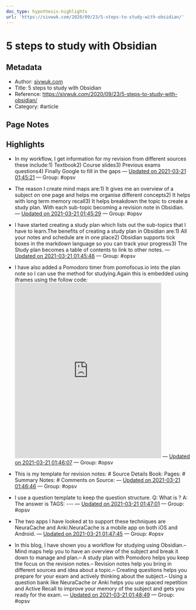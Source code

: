 ```yaml
---
doc_type: hypothesis-highlights
url: 'https://sivwuk.com/2020/09/23/5-steps-to-study-with-obsidian/'
---
```


# 5 steps to study with Obsidian

## Metadata
- Author: [sivwuk.com]()
- Title: 5 steps to study with Obsidian
- Reference: https://sivwuk.com/2020/09/23/5-steps-to-study-with-obsidian/
- Category: #article

## Page Notes
## Highlights
- In my workflow, I get information for my revision from different sources these include:1) Textbook2) Course slides3) Previous exams questions4) Finally Google to fill in the gaps — [Updated on 2021-03-21 01:45:21](https://hyp.is/qUFQ0ImbEeuUNo_Xb9zZxw/sivwuk.com/2020/09/23/5-steps-to-study-with-obsidian/) — Group: #opsv

- The reason I create mind maps are:1) It gives me an overview of a subject on one page and helps me organise different concepts2) It helps with long term memory recall3) It helps breakdown the topic to create a study plan. With each sub-topic becoming a revision note in Obsidian. — [Updated on 2021-03-21 01:45:29](https://hyp.is/rhfCaombEeu5u8PIjzU7aQ/sivwuk.com/2020/09/23/5-steps-to-study-with-obsidian/) — Group: #opsv

- I have started creating a study plan which lists out the sub-topics that I have to learn.The benefits of creating a study plan in Obsidian are:1) All your notes and schedule are in one place2) Obsidian supports tick boxes in the markdown language so you can track your progress3) The Study plan becomes a table of contents to link to other notes. — [Updated on 2021-03-21 01:45:48](https://hyp.is/uRAzqombEeuuhhd5HFgy2Q/sivwuk.com/2020/09/23/5-steps-to-study-with-obsidian/) — Group: #opsv

- I have also added a Pomodoro timer from pomofocus.io into the plan note so I can use the method for studying.Again this is embedded using iframes using the follow code: <iframe src="https://pomofocus.io/" height="480" width="400" frameborder="0" scrolling="no" allowfullscreen></iframe> — [Updated on 2021-03-21 01:46:07](https://hyp.is/xKFp8ImbEeuNpOt5s2eIPQ/sivwuk.com/2020/09/23/5-steps-to-study-with-obsidian/) — Group: #opsv

- This is my template for revision notes: # Source Details Book: Pages: # Summary Notes: # Comments on Source: — [Updated on 2021-03-21 01:46:46](https://hyp.is/27VybImbEeuZ459pIWUe2w/sivwuk.com/2020/09/23/5-steps-to-study-with-obsidian/) — Group: #opsv

- I use a question template to keep the question structure. Q: What is ? A: The answer is 	TAGS: 	 --- — [Updated on 2021-03-21 01:47:01](https://hyp.is/5Ny2UombEeuoGRP0GpQI9w/sivwuk.com/2020/09/23/5-steps-to-study-with-obsidian/) — Group: #opsv

- The two apps I have looked at to support these techniques are NeuraCache and Anki.NeuraCache is a mobile app on both iOS and Android. — [Updated on 2021-03-21 01:47:45](https://hyp.is/_s96VImbEeue69cTngli1g/sivwuk.com/2020/09/23/5-steps-to-study-with-obsidian/) — Group: #opsv

- In this blog, I have shown you a workflow for studying using Obsidian.– Mind maps help you to have an overview of the subject and break it down to manage and plan.– A study plan with Pomodoro helps you keep the focus on the revision notes.– Revision notes help you bring in different sources and idea about a topic.– Creating questions helps you prepare for your exam and actively thinking about the subject.– Using a question bank like NeuraCache or Anki helps you use spaced repetition and Active Recall to improve your memory of the subject and gets you ready for the exam. — [Updated on 2021-03-21 01:48:49](https://hyp.is/JU_gGomcEeuP9ztsj0jX4Q/sivwuk.com/2020/09/23/5-steps-to-study-with-obsidian/) — Group: #opsv



